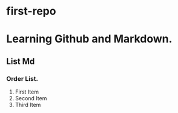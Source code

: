 # first-repo

# Learning Github and Markdown.

## List Md

### Order List.
1. First Item
2. Second Item
3. Third Item

